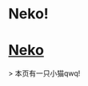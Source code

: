 # Neko!
<script>NekoType="earth"</script>
<h1 id=nl><script src="https://webneko.net/n20171213.js"></script>
<a href="https://webneko.net">Neko</a></h1>
> 本页有一只小猫qwq!

